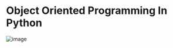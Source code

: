 # Object Oriented Programming In Python
![image](https://user-images.githubusercontent.com/58844165/166664903-385e4d4d-94a1-46f9-969c-73fb1a37f52a.png)
